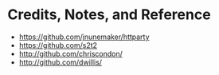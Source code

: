 # Credits, Notes, and Reference
 + https://github.com/jnunemaker/httparty
 + https://github.com/s2t2
 + http://github.com/chriscondon/
 + http://github.com/dwillis/
